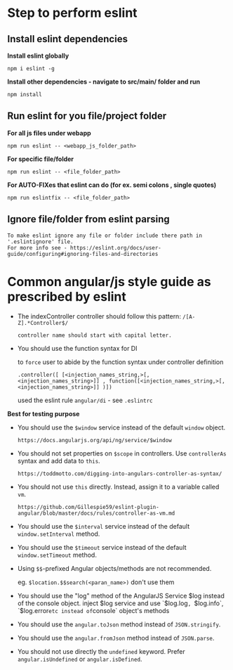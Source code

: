 # Step to perform eslint

##  Install eslint dependencies
  **Install eslint globally**

    npm i eslint -g

  **Install other dependencies - navigate to src/main/ folder and run**

    npm install

##  Run eslint for you file/project folder
  **For all js files under webapp**

    npm run eslint -- <webapp_js_folder_path>
      
  **For specific file/folder**

    npm run eslint -- <file_folder_path>

  **For AUTO-FIXes that eslint can do (for ex. semi colons , single quotes)** 

    npm run eslintfix -- <file_folder_path>

##  Ignore file/folder from eslint parsing

    To make eslint ignore any file or folder include there path in '.eslintignore' file. 
    For more info see - https://eslint.org/docs/user-guide/configuring#ignoring-files-and-directories


# Common angular/js style guide as prescribed by eslint 

- The indexController controller should follow this pattern: `/[A-Z].*Controller$/`

  `controller name should start with capital letter.`

- You should use the function syntax for DI

  to `force` user to abide by the function syntax under controller definition 
  
  `.controller([ [<injection_names_string,>[, <injection_names_string>]] , function([<injection_names_string,>[, <injection_names_string>]] )])`
  
  used the eslint rule `angular/di` - see `.eslintrc`

**Best for testing purpose**

- You should use the `$window` service instead of the default `window` object.
  
  `https://docs.angularjs.org/api/ng/service/$window`

- You should not set properties on `$scope` in controllers. Use `controllerAs` syntax and add data to `this`.
  
  `https://toddmotto.com/digging-into-angulars-controller-as-syntax/`

- You should not use `this` directly. Instead, assign it to a variable called `vm`.
  
  `https://github.com/Gillespie59/eslint-plugin-angular/blob/master/docs/rules/controller-as-vm.md`

- You should use the `$interval` service instead of the default `window.setInterval` method.

- You should use the `$timeout` service instead of the default `window.setTimeout` method.

- Using `$$`-prefixed Angular objects/methods are not recommended.

  eg. ` $location.$$search(<paran_name>) ` don't use them

- You should use the "log" method of the AngularJS Service $log instead of the console object.
  inject $log service and use `$log.log`, `$log.info`, `$log.error` etc instead of `console` object's methods

- You should use the `angular.toJson` method instead of `JSON.stringify`.

- You should use the `angular.fromJson` method instead of `JSON.parse`.

- You should not use directly the `undefined` keyword. Prefer `angular.isUndefined` or `angular.isDefined`.
